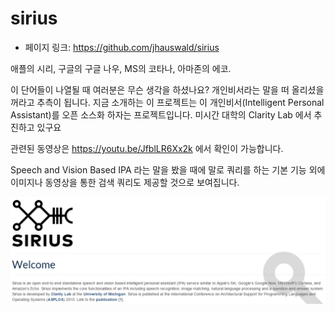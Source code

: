sirius
==================================================
- 페이지 링크: https://github.com/jhauswald/sirius

애플의 시리, 구글의 구글 나우, MS의 코타나, 아마존의 에코.

이 단어들이 나열될 때 여러분은 무슨 생각을 하셨나요? 개인비서라는 말을 떠 올리셨을 꺼라고 추측이 됩니다.
지금 소개하는 이 프로젝트는 이 개인비서(Intelligent Personal Assistant)를 오픈 소스화 하자는 프로젝트입니다.
미시간 대학의 Clarity Lab 에서 추진하고 있구요

관련된 동영상은 https://youtu.be/JfblLR6Xx2k 에서 확인이 가능합니다.

Speech and Vision Based IPA 라는 말을 봤을 때에 말로 쿼리를 하는 기본 기능 외에 이미지나 동영상을 통한 검색 쿼리도 제공할
것으로 보여집니다.

![이미지](../img/007-03_sirius.png)